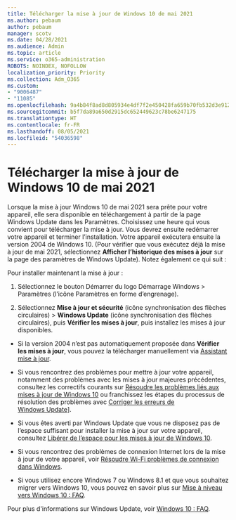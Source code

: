 ```yaml
---
title: Télécharger la mise à jour de Windows 10 de mai 2021
ms.author: pebaum
author: pebaum
manager: scotv
ms.date: 04/28/2021
ms.audience: Admin
ms.topic: article
ms.service: o365-administration
ROBOTS: NOINDEX, NOFOLLOW
localization_priority: Priority
ms.collection: Adm_O365
ms.custom:
- "9006487"
- "11085"
ms.openlocfilehash: 9a4b84f8ad8d805934e4df7f2e450428fa659b70fb532d3e912c5fd9e422f66e
ms.sourcegitcommit: b5f7da89a650d2915dc652449623c78be6247175
ms.translationtype: HT
ms.contentlocale: fr-FR
ms.lasthandoff: 08/05/2021
ms.locfileid: "54036598"
---
```

# <a name="get-the-windows-10-may-2021-update"></a>Télécharger la mise à jour de Windows 10 de mai 2021

Lorsque la mise à jour Windows 10 de mai 2021 sera prête pour votre appareil, elle sera disponible en téléchargement à partir de la page Windows Update dans les Paramètres. Choisissez une heure qui vous convient pour télécharger la mise à jour. Vous devrez ensuite redémarrer votre appareil et terminer l’installation. Votre appareil exécutera ensuite la version 2004 de Windows 10. (Pour vérifier que vous exécutez déjà la mise à jour de mai 2021, sélectionnez **Afficher l’historique des mises à jour** sur la page des paramètres de Windows Update). Notez également ce qui suit :  

Pour installer maintenant la mise à jour :

1. Sélectionnez le bouton Démarrer du logo Démarrage Windows > Paramètres (l’icône Paramètres en forme d’engrenage).

1. Sélectionnez **Mise à jour et sécurité** (icône synchronisation des flèches circulaires) > **Windows Update** (icône synchronisation des flèches circulaires), puis **Vérifier les mises à jour**, puis installez les mises à jour disponibles. 

- Si la version 2004 n’est pas automatiquement proposée dans **Vérifier les mises à jour**, vous pouvez la télécharger manuellement via [Assistant mise à jour](https://www.microsoft.com/software-download/windows10).

- Si vous rencontrez des problèmes pour mettre à jour votre appareil, notamment des problèmes avec les mises à jour majeures précédentes, consultez les correctifs courants sur [Résoudre les problèmes liés aux mises à jour de Windows 10](https://support.microsoft.com/windows/troubleshoot-problems-updating-windows-10-188c2b0f-10a7-d72f-65b8-32d177eb136c) ou franchissez les étapes du processus de résolution des problèmes avec [Corriger les erreurs de Windows Update](https://support.microsoft.com/sbs/windows/fix-windows-update-errors-18b693b5-7818-5825-8a7e-2a4a37d6d787)].

- Si vous êtes averti par Windows Update que vous ne disposez pas de l’espace suffisant pour installer la mise à jour sur votre appareil, consultez [Libérer de l’espace pour les mises à jour de Windows 10](https://support.microsoft.com/help/4013876).

- Si vous rencontrez des problèmes de connexion Internet lors de la mise à jour de votre appareil, voir [Résoudre Wi-Fi problèmes de connexion dans Windows](https://support.microsoft.com/windows/fix-wi-fi-connection-issues-in-windows-9424a1f7-6a3b-65a6-4d78-7f07eee84d2c).

- Si vous utilisez encore Windows 7 ou Windows 8.1 et que vous souhaitez migrer vers Windows 10, vous pouvez en savoir plus sur [Mise à niveau vers Windows 10 : FAQ](https://support.microsoft.com/windows/upgrade-to-windows-10-faq-cce52341-7943-594e-72ce-e1cf00382445).

Pour plus d'informations sur Windows Update, voir [Windows 10 : FAQ](https://support.microsoft.com/windows/windows-update-faq-8a903416-6f45-0718-f5c7-375e92dddeb2).


